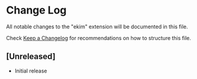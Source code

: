 # Change Log

All notable changes to the "ekim" extension will be documented in this file.

Check [Keep a Changelog](http://keepachangelog.com/) for recommendations on how to structure this file.

## [Unreleased]

- Initial release
